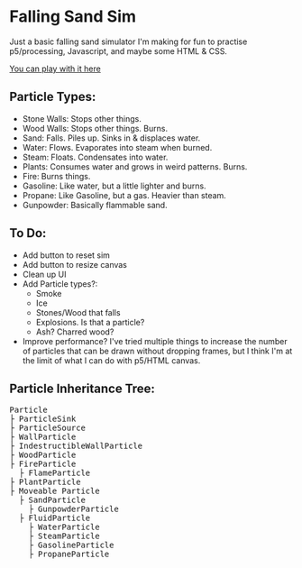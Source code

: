 # Falling Sand Sim

Just a basic falling sand simulator I'm making for fun to practise p5/processing, Javascript, and maybe some HTML & CSS.

[You can play with it here](https://obviousnonsense.github.io/FallingSand/)

## Particle Types:
- Stone Walls: Stops other things.
- Wood Walls: Stops other things. Burns.
- Sand: Falls. Piles up. Sinks in & displaces water.
- Water: Flows. Evaporates into steam when burned.
- Steam: Floats. Condensates into water.
- Plants: Consumes water and grows in weird patterns. Burns.
- Fire: Burns things.
- Gasoline: Like water, but a little lighter and burns.
- Propane: Like Gasoline, but a gas. Heavier than steam.
- Gunpowder: Basically flammable sand.

## To Do:
- Add button to reset sim
- Add button to resize canvas
- Clean up UI
- Add Particle types?:
    - Smoke
    - Ice
    - Stones/Wood that falls
    - Explosions. Is that a particle?
    - Ash? Charred wood?
- Improve performance? I've tried multiple things to increase the number of particles that can be drawn without dropping frames, but I think I'm at the limit of what I can do with p5/HTML canvas.

## Particle Inheritance Tree:

<pre>
Particle
├ ParticleSink
├ ParticleSource
├ WallParticle
├ IndestructibleWallParticle
├ WoodParticle
├ FireParticle
  ├ FlameParticle
├ PlantParticle
├ Moveable Particle
  ├ SandParticle
    ├ GunpowderParticle
  ├ FluidParticle
    ├ WaterParticle
    ├ SteamParticle
    ├ GasolineParticle
    ├ PropaneParticle
</pre>

